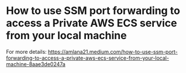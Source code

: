 # How to use SSM port forwarding to access a Private AWS ECS service from your local machine  

For more details: https://amlana21.medium.com/how-to-use-ssm-port-forwarding-to-access-a-private-aws-ecs-service-from-your-local-machine-8aae3de0247a
